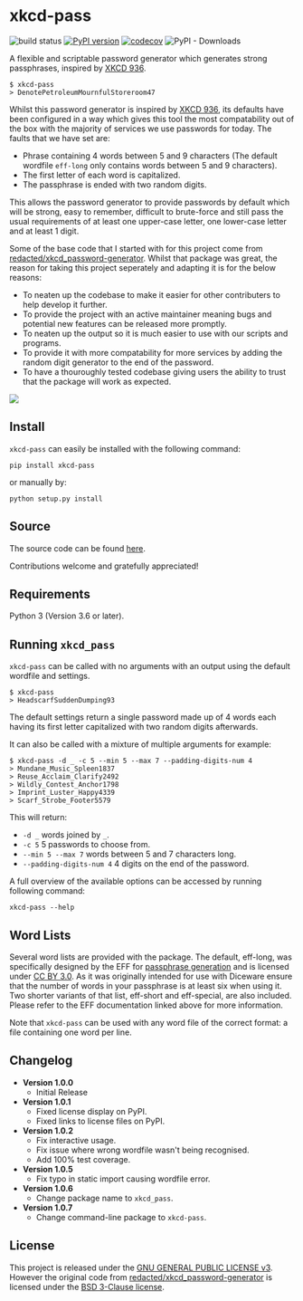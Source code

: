 # xkcd-pass
![build status](https://github.com/adambirds/xkcd-password-gen/actions/workflows/build.yml/badge.svg)
[![PyPI version](https://badge.fury.io/py/xkcd-pass.svg)](https://badge.fury.io/py/xkcd_pass)
[![codecov](https://codecov.io/gh/adambirds/xkcd-password-gen/branch/master/graph/badge.svg?token=4RKK2ABREH)](https://codecov.io/gh/adambirds/xkcd-password-gen)
![PyPI - Downloads](https://img.shields.io/pypi/dm/xkcd-pass)

A flexible and scriptable password generator which generates strong passphrases, inspired by [XKCD 936][xkcd].

```
$ xkcd-pass
> DenotePetroleumMournfulStoreroom47
```

Whilst this password generator is inspired by [XKCD 936][xkcd], its defaults have been configured in a way which gives this tool the most compatability out of the box with the majority of services we use passwords for today. The faults that we have set are:
* Phrase containing 4 words between 5 and 9 characters (The default wordfile `eff-long` only contains words between 5 and 9 characters).
* The first letter of each word is capitalized.
* The passphrase is ended with two random digits.

This allows the password generator to provide passwords by default which will be strong, easy to remember, difficult to brute-force and still pass the usual requirements of at least one upper-case letter, one lower-case letter and at least 1 digit.

Some of the base code that I started with for this project come from [redacted/xkcd_password-generator](https://github.com/redacted/). Whilst that package was great, the reason for taking this project seperately and adapting it is for the below reasons:
* To neaten up the codebase to make it easier for other contributers to help develop it further.
* To provide the project with an active maintainer meaning bugs and potential new features can be released more promptly.
* To neaten up the output so it is much easier to use with our scripts and programs.
* To provide it with more compatability for more services by adding the random digit generator to the end of the password.
* To have a thouroughly tested codebase giving users the ability to trust that the package will work as expected.

[xkcd]: https://xkcd.com/936/
![](https://imgs.xkcd.com/comics/password_strength.png)

## Install
`xkcd-pass` can easily be installed with the following command:

```
pip install xkcd-pass
```

or manually by:

```
python setup.py install
```

## Source
The source code can be found [here](https://github.com/adambirds/xkcd_password-gen).

Contributions welcome and gratefully appreciated!

## Requirements
Python 3 (Version 3.6 or later).

## Running `xkcd_pass`
`xkcd-pass` can be called with no arguments with an output using the default wordfile and settings.
```
$ xkcd-pass
> HeadscarfSuddenDumping93
```
The default settings return a single password made up of 4 words each having its first letter capitalized with two random digits afterwards.

It can also be called with a mixture of multiple arguments for example:

```
$ xkcd-pass -d _ -c 5 --min 5 --max 7 --padding-digits-num 4
> Mundane_Music_Spleen1837
> Reuse_Acclaim_Clarify2492
> Wildly_Contest_Anchor1798
> Imprint_Luster_Happy4339
> Scarf_Strobe_Footer5579
```

This will return:
* `-d _` words joined by `_`.
* `-c 5` 5 passwords to choose from.
* `--min 5 --max 7` words between 5 and 7 characters long.
* `--padding-digits-num 4` 4 digits on the end of the password.

A full overview of the available options can be accessed by running following command:

```
xkcd-pass --help
```

## Word Lists

Several word lists are provided with the package. The default, eff-long, was specifically designed by the EFF for [passphrase generation](https://www.eff.org/deeplinks/2016/07/new-wordlists-random-passphrases) and is licensed under [CC BY 3.0](https://creativecommons.org/licenses/by/3.0/us/). As it was originally intended for use with Diceware ensure that the number of words in your passphrase is at least six when using it. Two shorter variants of that list, eff-short and eff-special, are also included. Please refer to the EFF documentation linked above for more information.

Note that `xkcd-pass` can be used with any word file of the correct format: a file containing one word per line.

## Changelog

* **Version 1.0.0**
    * Initial Release
* **Version 1.0.1**
    * Fixed license display on PyPI.
    * Fixed links to license files on PyPI.
* **Version 1.0.2**
    * Fix interactive usage.
    * Fix issue where wrong wordfile wasn't being recognised.
    * Add 100% test coverage.
* **Version 1.0.5**
    * Fix typo in static import causing wordfile error.
* **Version 1.0.6**
    * Change package name to `xkcd_pass`.
* **Version 1.0.7**
    * Change command-line package to `xkcd-pass`.

## License

This project is released under the [GNU GENERAL PUBLIC LICENSE v3](https://github.com/adambirds/xkcd_password-gen/blob/master/LICENSE). However the original code from [redacted/xkcd_password-generator](https://github.com/redacted/xkcd_password-generator) is licensed under the [BSD 3-Clause license](https://github.com/adambirds/xkcd_password-gen/blob/master/LICENSE.BSD).
